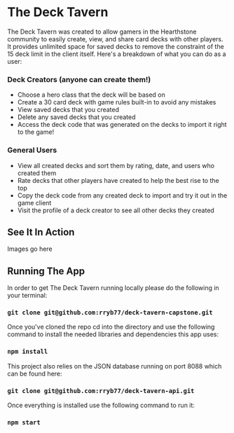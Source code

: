 # The Deck Tavern

The Deck Tavern was created to allow gamers in the Hearthstone community to easily create, view, and share card decks with other players. It provides unlimited space for saved decks to remove the constraint of the 15 deck limit in the client itself. Here's a breakdown of what you can do as a user:

### Deck Creators (anyone can create them!)
* Choose a hero class that the deck will be based on
* Create a 30 card deck with game rules built-in to avoid any mistakes
* View saved decks that you created
* Delete any saved decks that you created
* Access the deck code that was generated on the decks to import it right to the game!

### General Users
* View all created decks and sort them by rating, date, and users who created them
* Rate decks that other players have created to help the best rise to the top
* Copy the deck code from any created deck to import and try it out in the game client
* Visit the profile of a deck creator to see all other decks they created

## See It In Action

Images go here

## Running The App

In order to get The Deck Tavern running locally please do the following in your terminal:

### `git clone git@github.com:rryb77/deck-tavern-capstone.git`

Once you've cloned the repo cd into the directory and use the following command to install the needed libraries and dependencies this app uses:

### `npm install`

This project also relies on the JSON database running on port 8088 which can be found here:

### `git clone git@github.com:rryb77/deck-tavern-api.git`

Once everything is installed use the following command to run it:

### `npm start`

